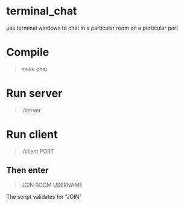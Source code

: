 # terminal_chat
use terminal windows to chat in a particular room on a particular port

# Compile
>make chat

# Run server
>./server 

# Run client
>./client PORT

## Then enter 
> JOIN ROOM USERNAME

The script validates for "JOIN"

